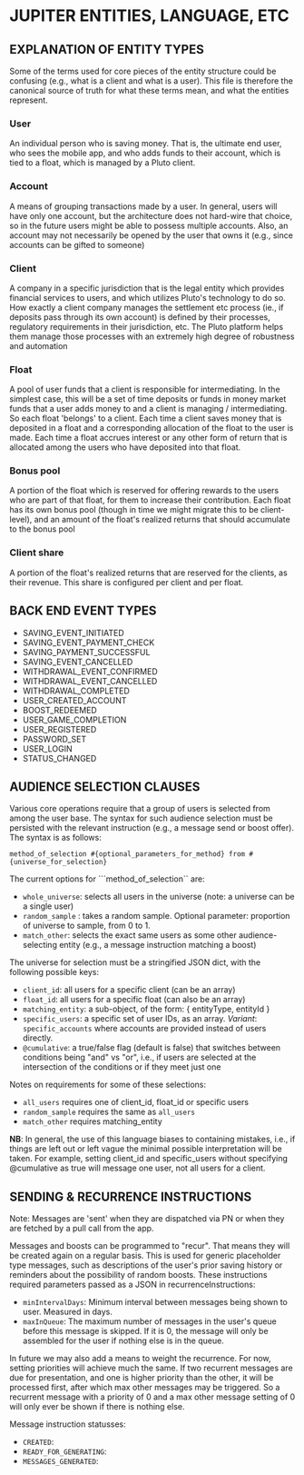 # JUPITER ENTITIES, LANGUAGE, ETC

## EXPLANATION OF ENTITY TYPES

Some of the terms used for core pieces of the entity structure could be confusing (e.g., what is a client and what is a user).
This file is therefore the canonical source of truth for what these terms mean, and what the entities represent.

### User

An individual person who is saving money. That is, the ultimate end user, who sees the mobile app, and who adds funds to their
account, which is tied to a float, which is managed by a Pluto client.

### Account

A means of grouping transactions made by a user. In general, users will have only one account, but the architecture does not hard-wire
that choice, so in the future users might be able to possess multiple accounts. Also, an account may not necessarily be opened by the
user that owns it (e.g., since accounts can be gifted to someone)

### Client

A company in a specific jurisdiction that is the legal entity which provides financial services to users, and which utilizes Pluto's 
technology to do so. How exactly a client company manages the settlement etc process (ie., if deposits pass through its own account)
is defined by their processes, regulatory requirements in their jurisdiction, etc. The Pluto platform helps them manage those processes
with an extremely high degree of robustness and automation

### Float

A pool of user funds that a client is responsible for intermediating. In the simplest case, this will be a set of time deposits or funds
in money market funds that a user adds money to and a client is managing / intermediating. So each float 'belongs' to a client. Each time
a client saves money that is deposited in a float and a corresponding allocation of the float to the user is made. Each time a float 
accrues interest or any other form of return that is allocated among the users who have deposited into that float.

### Bonus pool

A portion of the float which is reserved for offering rewards to the users who are part of that float, for them to increase their 
contribution. Each float has its own bonus pool (though in time we might migrate this to be client-level), and an amount of the 
float's realized returns that should accumulate to the bonus pool

### Client share

A portion of the float's realized returns that are reserved for the clients, as their revenue. This share is configured per client
and per float.

## BACK END EVENT TYPES

* SAVING_EVENT_INITIATED
* SAVING_EVENT_PAYMENT_CHECK
* SAVING_PAYMENT_SUCCESSFUL
* SAVING_EVENT_CANCELLED
* WITHDRAWAL_EVENT_CONFIRMED
* WITHDRAWAL_EVENT_CANCELLED
* WITHDRAWAL_COMPLETED
* USER_CREATED_ACCOUNT
* BOOST_REDEEMED
* USER_GAME_COMPLETION
* USER_REGISTERED
* PASSWORD_SET
* USER_LOGIN
* STATUS_CHANGED

## AUDIENCE SELECTION CLAUSES

Various core operations require that a group of users is selected from among the user base. The syntax for such audience selection must be persisted with the relevant instruction (e.g., a message send or boost offer). The syntax is as follows:

```method_of_selection #{optional_parameters_for_method} from #{universe_for_selection}```

The current options for ```method_of_selection`` are:

* `whole_universe`: selects all users in the universe (note: a universe can be a single user) 
* `random_sample` : takes a random sample. Optional parameter: proportion of universe to sample, from 0 to 1.
* `match_other`: selects the exact same users as some other audience-selecting entity (e.g., a message instruction matching a boost)

The universe for selection must be a stringified JSON dict, with the following possible keys:

* `client_id`: all users for a specific client (can be an array)
* `float_id`: all users for a specific float (can also be an array)
* `matching_entity`: a sub-object, of the form: { entityType, entityId }
* `specific_users`: a specific set of user IDs, as an array. *Variant*: `specific_accounts` where accounts are provided instead of users directly.
* `@cumulative`: a true/false flag (default is false) that switches between conditions being "and" vs "or", i.e., if users are selected at the intersection of the conditions or if they meet just one

Notes on requirements for some of these selections:

* `all_users` requires one of client_id, float_id or specific users
* `random_sample` requires the same as `all_users`
* `match_other` requires matching_entity

**NB**: In general, the use of this language biases to containing mistakes, i.e., if things are left out or left vague the minimal possible interpretation will be taken. For example, setting client_id and specific_users without specifying @cumulative as true will message one user, not all users for a client.

## SENDING & RECURRENCE INSTRUCTIONS

Note: Messages are 'sent' when they are dispatched via PN or when they are fetched by a pull call from the app.

Messages and boosts can be programmed to "recur". That means they will be created again on a regular basis. This is used for generic placeholder type messages, such as descriptions of the user's prior saving history or reminders about the possibility of random boosts.
These instructions required parameters passed as a JSON in recurrenceInstructions:

* `minIntervalDays`: Minimum interval between messages being shown to user. Measured in days.
* `maxInQueue`: The maximum number of messages in the user's queue before this message is skipped. If it is 0, the message will only be assembled for the user if nothing else is in the queue.

In future we may also add a means to weight the recurrence. For now, setting priorities will achieve much the same. If two recurrent messages are due for presentation, and one is higher priority than the other, it will be processed first, after which max other messages may be triggered. So a recurrent message with a priority of 0 and a max other message setting of 0 will only ever be shown if there is nothing else.

Message instruction statusses:

* `CREATED`:
* `READY_FOR_GENERATING`:
* `MESSAGES_GENERATED`:

